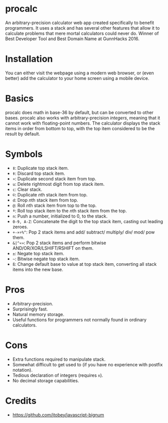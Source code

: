 # procalc
An arbitrary-precision calculator web app created specifically to benefit programmers. It uses a stack and has several other features that allow it to calculate problems that mere mortal calculators could never do. Winner of Best Developer Tool and Best Domain Name at GunnHacks 2016.
# Installation
You can either visit the webpage using a modern web browser, or (even better) add the calculator to your home screen using a mobile device.
# Basics
procalc does math in base-36 by default, but can be converted to other bases. procalc also works with arbitrary-precision _integers_, meaning that it cannot work with floating-point numbers. The calculator displays the stack items in order from bottom to top, with the top item considered to be the result by default.
# Symbols
- `ǁ`: Duplicate top stack item.
- `ǂ`: Discard top stack item.
- `¤`: Duplicate second stack item from top.
- `u`: Delete rightmost digit from top stack item.
- `c`: Clear stack.
- `©`: Duplicate *n*th stack item from top.
- `d`: Drop *n*th stack item from top.
- `@`: Roll *n*th stack item from top to the top.
- `ª`: Roll top stack item to the *n*th stack item from the top.
- `n`: Push a number, initialized to 0, to the stack.
- `0-9, A-Z`: Concatenate the digit to the top stack item, casting out leading zeroes.
- `+-×÷%^`: Pop 2 stack items and add/ subtract/ multiply/ div/ mod/ pow them.
- `&|^«»`: Pop 2 stack items and perform bitwise AND/OR/XOR/LSHIFT/RSHIFT on them.
- `±`: Negate top stack item.
- `~`: Bitwise negate top stack item.
- `ß`: Change default base to value at top stack item, converting all stack items into the new base.

# Pros
- Arbitrary-precision.
- Surprisingly fast.
- Natural memory storage.
- Useful functions for programmers not normally found in ordinary calculators.

# Cons
- Extra functions required to manipulate stack.
- Somewhat difficult to get used to (if you have no experience with postfix notation).
- Tedious declaration of integers (requires `n`).
- No decimal storage capabilities.

# Credits
- https://github.com/jtobey/javascript-bignum

